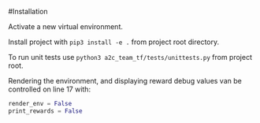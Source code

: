 #Installation

Activate a new virtual environment. 

Install project with ```pip3 install -e .``` from project root directory. 

To run unit tests use ```python3 a2c_team_tf/tests/unittests.py``` from project root. 

Rendering the environment, and displaying reward debug values van be controlled on 
line 17 with:
```Python
render_env = False
print_rewards = False
```